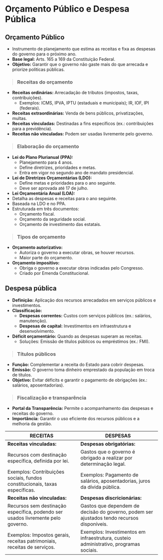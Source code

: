 # Orçamento Público e Despesa Pública

## Orçamento Público
- Instrumento de planejamento que estima as receitas e fixa as despesas do governo para o próximo ano.
- **Base legal:** Arts. 165 a 169 da Constituição Federal.
- **Objetivo:** Garantir que o governo não gaste mais do que arrecada e priorize políticas públicas.

> ### Receitas do orçamento
- **Receitas ordinárias:** Arrecadação de tributos (impostos, taxas, contribuições).
  - Exemplos: ICMS, IPVA, IPTU (estaduais e municipais); IR, IOF, IPI (federais).
- **Receitas extraordinárias:** Venda de bens públicos, privatizações, multas.
- **Receitas vinculadas:** Destinadas a fins específicos (ex.: contribuições para a previdência).
- **Receitas não vinculadas:** Podem ser usadas livremente pelo governo.

> ### Elaboração do orçamento
- **Lei do Plano Plurianual (PPA):**
  - Planejamento para 4 anos.
  - Define diretrizes, prioridades e metas.
  - Entra em vigor no segundo ano de mandato presidencial.
- **Lei de Diretrizes Orçamentárias (LDO):**
  - Define metas e prioridades para o ano seguinte.
  - Deve ser aprovada até 17 de julho.
- **Lei Orçamentária Anual (LOA):**
- Detalha as despesas e receitas para o ano seguinte.
- Baseada na LDO e no PPA.
- Estruturada em três documentos:
  - Orçamento fiscal.
  - Orçamento da seguridade social.
  - Orçamento de investimento das estatais.

> ### Tipos de orçamento
- **Orçamento autorizativo:**
  - Autoriza o governo a executar obras, se houver recursos.
  - Maior parte do orçamento.
- **Orçamento impositivo:**
  - Obriga o governo a executar obras indicadas pelo Congresso.
  - Criado por Emenda Constitucional.

## Despesa pública
- **Definição:** Aplicação dos recursos arrecadados em serviços públicos e investimentos.
- **Classificação:**
  - **Despesas correntes:** Custos com serviços públicos (ex.: salários, manutenção).
  - **Despesas de capital:** Investimentos em infraestrutura e desenvolvimento.
- **Déficit orçamentário:** Quando as despesas superam as receitas.
  - Soluções: Emissão de títulos públicos ou empréstimos (ex.: FMI).

> ### Títulos públicos
- **Função:** Complementar a receita do Estado para cobrir despesas.
- **Emissão:** O governo toma dinheiro emprestado da população em troca de títulos.
- **Objetivo:** Evitar déficits e garantir o pagamento de obrigações (ex.: salários, aposentadorias).

> ### Fiscalização e transparência
- **Portal da Transparência:** Permite o acompanhamento das despesas e receitas do governo.
- **Importância:** Garantir o uso eficiente dos recursos públicos e a melhoria da gestão.

| RECEITAS                                                                        | DESPESAS                                                                                   |
|---------------------------------------------------------------------------------|--------------------------------------------------------------------------------------------|
| **Receitas vinculadas:**                                                        | **Despesas obrigatórias:**                                                                 |
| Recursos com destinação específica, definida por lei.                           | Gastos que o governo é obrigado a realizar por determinação legal.                         |
| Exemplos: Contribuições sociais, fundos constitucionais, taxas específicas.     | Exemplos: Pagamento de salários, aposentadorias, juros da dívida pública.                  |
| **Receitas não vinculadas:**                                                    | **Despesas discricionárias:**                                                              |
| Recursos sem destinação específica, podendo ser usados livremente pelo governo. | Gastos que dependem de decisão do governo, podem ser ajustados tendo recursos disponíveis. |
| Exemplos: Impostos gerais, receitas patrimoniais, receitas de serviços.         | Exemplos: Investimentos em infraestrutura, custeio administrativo, programas sociais.      |